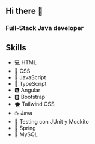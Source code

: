## Hi there 👋

### Full-Stack Java developer

## Skills

- 💻 HTML
- 🎨 CSS
- 🚀 JavaScript
- 💼 TypeScript
- 🅰️ Angular
- 🅱️ Bootstrap
- 🌪️ Tailwind CSS
- ☕ Java
- 🧪 Testing con JUnit y Mockito
- 🌱 Spring
- 🐬 MySQL
<!--
**juanpi8345/juanpi8345** is a ✨ _special_ ✨ repository because its `README.md` (this file) appears on your GitHub profile.

Here are some ideas to get you started:

- 🔭 I’m currently working on ...
- 🌱 I’m currently learning ...
- 👯 I’m looking to collaborate on ...
- 🤔 I’m looking for help with ...
- 💬 Ask me about ...
- 📫 How to reach me: ...
- 😄 Pronouns: ...
- ⚡ Fun fact: ...
-->
